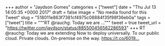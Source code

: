 
+++
author = "Jaydson Gomes"
categories = ["tweet"]
date = "Thu Jul 13 14:05:35 +0000 2017"
draft = false
image = "No media found for this Tweet"
slug = "518011e863f7381cf4975c08884f35f98f36eb0a"
tags = ["tweet"]
title = """RT @rauchg: Today we are ..."""
tweet = true
tweet_url = "https://twitter.com/jaydson/status/885500456562286593"
+++
RT @rauchg: Today we are extending Now to deploy universally.
To our public cloud. Private clouds. On-premise on the way.
https://t.co/6019…
